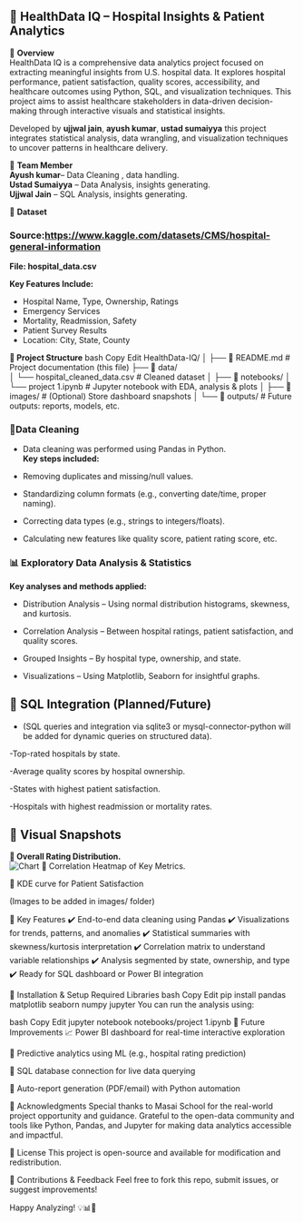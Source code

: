 ## 🏥 **HealthData IQ – Hospital Insights & Patient Analytics**   
📝 **Overview**  
HealthData IQ is a comprehensive data analytics project focused on extracting meaningful insights from U.S. hospital data. It explores hospital performance, patient satisfaction, quality scores, accessibility, and healthcare outcomes using Python, SQL, and visualization techniques. This project aims to assist healthcare stakeholders in data-driven decision-making through interactive visuals and statistical insights.  

Developed by **ujjwal jain**, **ayush kumar**, **ustad sumaiyya**  this project integrates statistical analysis, data wrangling, and visualization techniques to uncover patterns in healthcare delivery.  

👥 **Team Member**  
**Ayush kumar**– Data Cleaning , data handling.    
**Ustad Sumaiyya** – Data Analysis, insights generating.  
**Ujjwal Jain** – SQL Analysis, insights generating.  

🧾 **Dataset**  
### **Source:https://www.kaggle.com/datasets/CMS/hospital-general-information**  

**File: hospital_data.csv**  

**Key Features Include:**    
- Hospital Name, Type, Ownership, Ratings  
- Emergency Services  
- Mortality, Readmission, Safety
- Patient Survey Results
- Location: City, State, County

**📁 Project Structure**
bash
Copy
Edit
HealthData-IQ/
│
├── 📄 README.md                        # Project documentation (this file)
├── 📂 data/                            
│   └── hospital_cleaned_data.csv      # Cleaned dataset
│
├── 📂 notebooks/
│   └── project 1.ipynb                # Jupyter notebook with EDA, analysis & plots
│
├── 📂 images/                          # (Optional) Store dashboard snapshots
│
└── 📂 outputs/                         # Future outputs: reports, models, etc.
### 🧹**Data Cleaning**  
- Data cleaning was performed using Pandas in Python.     
**Key steps included:**  

- Removing duplicates and missing/null values.  

- Standardizing column formats (e.g., converting date/time, proper naming).    

- Correcting data types (e.g., strings to integers/floats).  

- Calculating new features like quality score, patient rating score, etc.  

### **📊 Exploratory Data Analysis & Statistics**  
**Key analyses and methods applied:**  

- Distribution Analysis – Using normal distribution histograms, skewness, and kurtosis.   

- Correlation Analysis – Between hospital ratings, patient satisfaction, and quality scores.  

- Grouped Insights – By hospital type, ownership, and state.  

- Visualizations – Using Matplotlib, Seaborn for insightful graphs.  

## **🧠 SQL Integration (Planned/Future)**  
- (SQL queries and integration via sqlite3 or mysql-connector-python will be added for dynamic queries on structured data).  

-Top-rated hospitals by state.  

-Average quality scores by hospital ownership.  

-States with highest patient satisfaction.  

-Hospitals with highest readmission or mortality rates.  

## **📸 Visual Snapshots**  
**📍 Overall Rating Distribution.**  
   ![Chart](https://example.com/path/to/image.png)
📍 Correlation Heatmap of Key Metrics.  

📍 KDE curve for Patient Satisfaction

(Images to be added in images/ folder)

📌 Key Features
✔️ End-to-end data cleaning using Pandas
✔️ Visualizations for trends, patterns, and anomalies
✔️ Statistical summaries with skewness/kurtosis interpretation
✔️ Correlation matrix to understand variable relationships
✔️ Analysis segmented by state, ownership, and type
✔️ Ready for SQL dashboard or Power BI integration

🔧 Installation & Setup
Required Libraries
bash
Copy
Edit
pip install pandas matplotlib seaborn numpy jupyter
You can run the analysis using:

bash
Copy
Edit
jupyter notebook notebooks/project 1.ipynb
🔮 Future Improvements
📈 Power BI dashboard for real-time interactive exploration

🧮 Predictive analytics using ML (e.g., hospital rating prediction)

📡 SQL database connection for live data querying

📨 Auto-report generation (PDF/email) with Python automation

💬 Acknowledgments
Special thanks to Masai School for the real-world project opportunity and guidance. Grateful to the open-data community and tools like Python, Pandas, and Jupyter for making data analytics accessible and impactful.

📜 License
This project is open-source and available for modification and redistribution.

📩 Contributions & Feedback
Feel free to fork this repo, submit issues, or suggest improvements!

Happy Analyzing! 💡📊🚀
